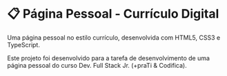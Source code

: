 # 📋 Página Pessoal - Currículo Digital

Uma página pessoal no estilo currículo, desenvolvida com HTML5, CSS3 e TypeScript. 

Este projeto foi desenvolvido para a tarefa de desenvolvimento de uma página pessoal do curso Dev. Full Stack Jr. (+praTi & Codifica).